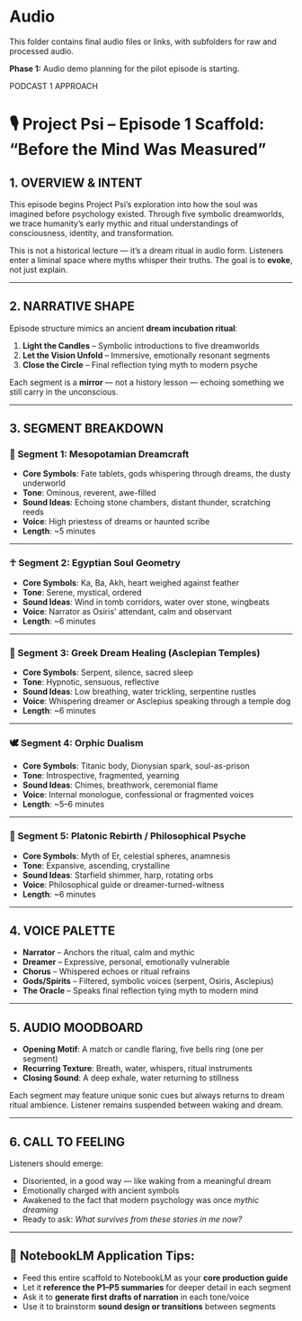 # Audio

This folder contains final audio files or links, with subfolders for raw and processed audio.

**Phase 1:** Audio demo planning for the pilot episode is starting.


PODCAST 1 APPROACH
# 🎙️ Project Psi – Episode 1 Scaffold: “Before the Mind Was Measured”

## 1. OVERVIEW & INTENT

This episode begins Project Psi’s exploration into how the soul was imagined before psychology existed. Through five symbolic dreamworlds, we trace humanity’s early mythic and ritual understandings of consciousness, identity, and transformation.

This is not a historical lecture — it’s a dream ritual in audio form. Listeners enter a liminal space where myths whisper their truths. The goal is to **evoke**, not just explain.

---

## 2. NARRATIVE SHAPE

Episode structure mimics an ancient **dream incubation ritual**:

1. **Light the Candles** – Symbolic introductions to five dreamworlds
2. **Let the Vision Unfold** – Immersive, emotionally resonant segments
3. **Close the Circle** – Final reflection tying myth to modern psyche

Each segment is a **mirror** — not a history lesson — echoing something we still carry in the unconscious.

---

## 3. SEGMENT BREAKDOWN

### 🔮 Segment 1: Mesopotamian Dreamcraft  
- **Core Symbols**: Fate tablets, gods whispering through dreams, the dusty underworld  
- **Tone**: Ominous, reverent, awe-filled  
- **Sound Ideas**: Echoing stone chambers, distant thunder, scratching reeds  
- **Voice**: High priestess of dreams or haunted scribe  
- **Length**: ~5 minutes  

---

### ☥ Segment 2: Egyptian Soul Geometry  
- **Core Symbols**: Ka, Ba, Akh, heart weighed against feather  
- **Tone**: Serene, mystical, ordered  
- **Sound Ideas**: Wind in tomb corridors, water over stone, wingbeats  
- **Voice**: Narrator as Osiris' attendant, calm and observant  
- **Length**: ~6 minutes  

---

### 🐍 Segment 3: Greek Dream Healing (Asclepian Temples)  
- **Core Symbols**: Serpent, silence, sacred sleep  
- **Tone**: Hypnotic, sensuous, reflective  
- **Sound Ideas**: Low breathing, water trickling, serpentine rustles  
- **Voice**: Whispering dreamer or Asclepius speaking through a temple dog  
- **Length**: ~6 minutes  

---

### 🕊️ Segment 4: Orphic Dualism  
- **Core Symbols**: Titanic body, Dionysian spark, soul-as-prison  
- **Tone**: Introspective, fragmented, yearning  
- **Sound Ideas**: Chimes, breathwork, ceremonial flame  
- **Voice**: Internal monologue, confessional or fragmented voices  
- **Length**: ~5–6 minutes  

---

### 🌌 Segment 5: Platonic Rebirth / Philosophical Psyche  
- **Core Symbols**: Myth of Er, celestial spheres, anamnesis  
- **Tone**: Expansive, ascending, crystalline  
- **Sound Ideas**: Starfield shimmer, harp, rotating orbs  
- **Voice**: Philosophical guide or dreamer-turned-witness  
- **Length**: ~6 minutes  

---

## 4. VOICE PALETTE

- **Narrator** – Anchors the ritual, calm and mythic  
- **Dreamer** – Expressive, personal, emotionally vulnerable  
- **Chorus** – Whispered echoes or ritual refrains  
- **Gods/Spirits** – Filtered, symbolic voices (serpent, Osiris, Asclepius)  
- **The Oracle** – Speaks final reflection tying myth to modern mind  

---

## 5. AUDIO MOODBOARD

- **Opening Motif**: A match or candle flaring, five bells ring (one per segment)  
- **Recurring Texture**: Breath, water, whispers, ritual instruments  
- **Closing Sound**: A deep exhale, water returning to stillness  

Each segment may feature unique sonic cues but always returns to dream ritual ambience. Listener remains suspended between waking and dream.

---

## 6. CALL TO FEELING

Listeners should emerge:

- Disoriented, in a good way — like waking from a meaningful dream  
- Emotionally charged with ancient symbols  
- Awakened to the fact that modern psychology was once *mythic dreaming*  
- Ready to ask: *What survives from these stories in me now?*

---

## 🧠 NotebookLM Application Tips:

- Feed this entire scaffold to NotebookLM as your **core production guide**
- Let it **reference the P1–P5 summaries** for deeper detail in each segment
- Ask it to **generate first drafts of narration** in each tone/voice
- Use it to brainstorm **sound design or transitions** between segments

